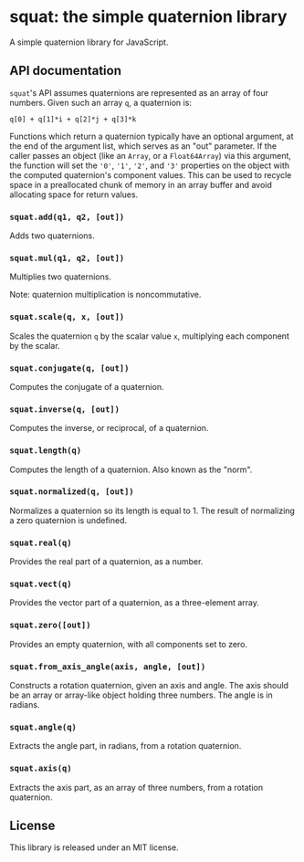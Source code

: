 # squat: the simple quaternion library

A simple quaternion library for JavaScript.

## API documentation

`squat`'s API assumes quaternions are represented as an array of four
numbers.  Given such an array `q`, a quaternion is:

    q[0] + q[1]*i + q[2]*j + q[3]*k

Functions which return a quaternion typically have an optional
argument, at the end of the argument list, which serves as an "out"
parameter.  If the caller passes an object (like an `Array`, or a
`Float64Array`) via this argument, the function will set the `'0'`,
`'1'`, `'2'`, and `'3'` properties on the object with the computed
quaternion's component values.  This can be used to recycle space
in a preallocated chunk of memory in an array buffer and avoid
allocating space for return values.

### `squat.add(q1, q2, [out])`

Adds two quaternions.

### `squat.mul(q1, q2, [out])`

Multiplies two quaternions.

Note: quaternion multiplication is noncommutative.

### `squat.scale(q, x, [out])`

Scales the quaternion `q` by the scalar value `x`, multiplying each
component by the scalar.

### `squat.conjugate(q, [out])`

Computes the conjugate of a quaternion.

### `squat.inverse(q, [out])`

Computes the inverse, or reciprocal, of a quaternion.

### `squat.length(q)`

Computes the length of a quaternion.  Also known as the "norm".

### `squat.normalized(q, [out])`

Normalizes a quaternion so its length is equal to 1.  The result of
normalizing a zero quaternion is undefined.

### `squat.real(q)`

Provides the real part of a quaternion, as a number.

### `squat.vect(q)`

Provides the vector part of a quaternion, as a three-element array.

### `squat.zero([out])`

Provides an empty quaternion, with all components set to zero.

### `squat.from_axis_angle(axis, angle, [out])`

Constructs a rotation quaternion, given an axis and angle.  The axis
should be an array or array-like object holding three numbers.  The
angle is in radians.

### `squat.angle(q)`

Extracts the angle part, in radians, from a rotation quaternion.

### `squat.axis(q)`

Extracts the axis part, as an array of three numbers, from a rotation
quaternion.

## License

This library is released under an MIT license.
